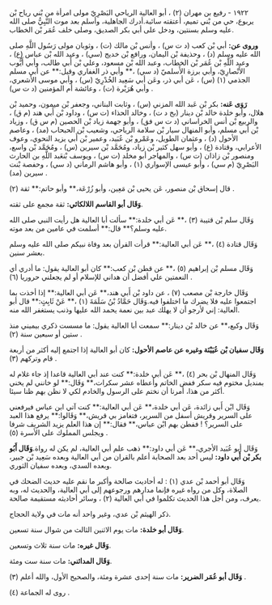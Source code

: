 ١٩٢٢ - رفيع بن مهران (٢) ، أبو العالية الرياحي البَصْرِيّ مولى امرأة من بْني رياح بْن يربوع، حي من بْني تميم، أعتقته سائبة.أدرك الجاهلية، وأسلم بعد موت النَّبِيُّ صلى الله عليه وسلم بسنتين، ودخل على أبي بكر الصديق، وصلى خلف عُمَر بْن الخطاب.

**وروى عن:** أبي بْن كعب (د ت س) ، وأنس بْن مالك (ت) ، وثوبان مولى رَسُول اللَّهِ صلى الله عليه وسلم (د) ، وحذيفة بْن اليمان، ورافع بْن خديج (سي) ، وعبد الله بْن عباس (ع) ، وعبد اللَّهِ بْن عُمَر بْن الخطاب، وعبد الله بْن مسعود، وعلي بْن أَبي طالب، وأبي أَيُّوب الأَنْصارِيّ، وأبي برزة الأَسلميّ (د سي) ،** وأبي ذر الغفاري وقيل:** عن أبي مسلم الجذمي (١) (س) ، عَن أبي ذر، وعَن أبي سَعِيد الخُدْرِيّ (س) ، وأبي موسى الأشعري، وأبي هُرَيْرة (ت) ، وعائشة أم المؤمنين (د ت س) .

**رَوَى عَنه:** بكر بْن عَبد الله المزني (س) ، وثابت البناني، وجعفر بْن ميمون، وحميد بْن هلال، وأبو خلدة خالد بْن دينار (بخ د ت) ، وخالد الحذاء (ت س) ، وداود بْن أَبي هند (م ق) ، والربيع بْن أنس الخراساني (د ت س فق) ، وأبو جهمة زياد بْن الحصين (م س ق) ، وزياد بْن أَبي مسلم، وأبو المنهال سيار بْن سلامة الرياحي، وشعيب بْن الحبحاب (مد) ، وعاصم الأحول (د) ، وعثمان الطويل، وعَمْرو بْن عُبَيد، وعمير بْن أَبي يزيد النحوي، وعوف الأعرابي، وقتادة (ع) ، وأبو سهل كثير بْن زياد، ومُحَمَّد بْن سيرين (س) ، ومُحَمَّد بْن واسع، ومنصور بْن زاذان (ت س) ، والمهاجر أبو مخلد (ت س) ، ويوسف بْنعَبد اللَّهِ بن الحارث البَصْرِيّ (م سي) ، وأبو عيسى الإسواري (١) ، وأبو هاشم الرماني (د سي) ، وحفصة بْنت سيرين (مد) .

قال إسحاق بْن منصور، عَن يحيى بْن مَعِين، وأبو زُرْعَة،** وأبو حاتم:** ثقة (٢) .

**وَقَال أبو القاسم اللالكائي:** ثقة مجمع على ثقته.

وَقَال سلم بْن قتيبة (٣) ،** عَن أبي خلدة:** سألت أبا العالية هل رأيت النبي صلى الله عليه وسلم؟** قال:** أسلمت في عامين من بعد موته.

وَقَال قتادة (٤) ،** عَن أبي العالية:** قرأت القرأن بعد وفاة نبيكم صلى الله عليه وسلم بعشر سنين.

وَقَال مسلم بْن إبراهيم (٥) ،** عن قطن بْن كعب:** كان أبو العالية يقول: ما أدري أي النعمتين علي أفضل أن هداني للإسلام أو لم يجعلني حروريا (٦) .

وَقَال خارجة بْن مصعب (٧) ، عن داود بْن أَبي هند،** عَن أبي العالية:** إذا أخذت بما اجتمعوا عليه فلا يضرك ما اختلفوا فيه.وَقَال حَمَّادُ بْنُ سَلَمَةَ (١) ،** عَنْ ثَابِتٍ:** قال أبو العالية: إني لأرجو أن لا يهلك عبد بين نعمة يحمد الله عليها وذنب يستغفر الله منه.

وَقَال وكيع،** عن خالد بْن دينار:** سمعت أبا العالية يقول: ما مسست ذكري بيميني منذ ستين أو سبعين سنة (٢) .

**وَقَال سفيان بْن عُيَيْنَة وغيره عن عاصم الأحول:** كان أبو العالية إذا اجتمع إليه أكثر من أربعة قام وتركهم (٣) .

وَقَال المنهال بْن بحر (٤) ،** عَن أبي خلدة:** كنت عند أبي العالية قاعدا إذ جاء غلام له بمنديل مختوم فيه سكر ففض الخاتم وأعطاه عشر سكرات،** وَقَال:** لو خانني لم يخني أكثر من هذا، أمرنا أن نختم على الرسول والخادم لكي لا نظن بهم ظنا سيئا.

وَقَال ابْن أَبي زائدة، عَن أبي خلدة،** عَن أبي العالية:** كنت آتي ابن عباس فيرفعني على السرير وقريش أسفل من السرير، فتغامز بي قريش،** وَقَالوا:** يرفع هذا العبد على السرير؟ ! ففطن بهم ابْن عباس،** فقال:** إن هذا العلم يزيد الشريف شرفا ويجلس المملوك على الأسرة (٥) .

وَقَال أبو عُبَيد الأجري،** عَن أبي داود:** ذهب علم أبي العالية، لم يكن له رواة.**وَقَال أَبُو بكر بْن أَبي داود:** ليس أحد بعد الصحابة أعلم بالقران من أبي العالية وبعده سَعِيد بْن جبير، وبعده السدي، وبعده سفيان الثوري.

وَقَال أبو أحمد بْن عدي (١) : له أحاديث صالحة وأكبر ما نقم عليه حديث الضحك في الصلاة، وكل من رواه غيره فإنما مدارهم ورجوعهم إلى أبي العالية، والحديث له، وبه يعرف، ومن أجل هذا الحديث تكلموا في أبي العالية (٢) ، وسائر أحاديثه مستقيمة صالحة.

ذكر الهيثم بْن عدي، وغير واحد أنه مات في ولاية الحجاج.

**وَقَال أبو خلدة:** مات يوم الاثنين الثالث من شوال سنة تسعين.

**وَقَال غيره:** مات سنة ثلاث وتسعين.

**وَقَال المدائني:** مات سنة ست ومئة.

**وَقَال أبو عُمَر الضرير:** مات سنة إحدى عشرة ومئة، والصحيح الأول، والله أعلم (٣) .

روى له الجماعة (٤) .